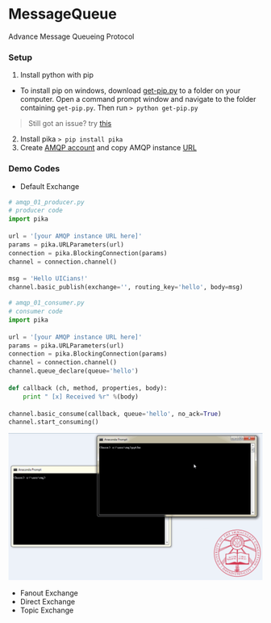 # MessageQueue
Advance Message Queueing Protocol

### Setup
1. Install python with pip
  * To install pip on windows, download [get-pip.py](https://github.com/clydeatuic/MessageQueue/blob/master/get-pip.py) to a folder on your computer. Open a command prompt window and navigate to the folder containing ```get-pip.py```. Then run ```> python get-pip.py```
  > Still got an issue? try [this](https://github.com/BurntSushi/nfldb/wiki/Python-&-pip-Windows-installation)
2. Install pika ```> pip install pika```
3. Create [AMQP account](https://www.cloudamqp.com/) and copy AMQP instance [URL](https://customer.cloudamqp.com/instance)

### Demo Codes
* Default Exchange
```python
# amqp_01_producer.py
# producer code
import pika

url = '[your AMQP instance URL here]'
params = pika.URLParameters(url)
connection = pika.BlockingConnection(params)
channel = connection.channel()

msg = 'Hello UICians!'
channel.basic_publish(exchange='', routing_key='hello', body=msg)
```

```python
# amqp_01_consumer.py
# consumer code
import pika

url = '[your AMQP instance URL here]'
params = pika.URLParameters(url)
connection = pika.BlockingConnection(params)
channel = connection.channel()
channel.queue_declare(queue='hello')

def callback (ch, method, properties, body):
	print " [x] Received %r" %(body)

channel.basic_consume(callback, queue='hello', no_ack=True)			
channel.start_consuming()
```
![demo_01](https://github.com/clydeatuic/MessageQueue/blob/master/demo_01.gif)

* Fanout Exchange
* Direct Exchange
* Topic Exchange